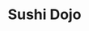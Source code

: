 ---
layout: place
title: Sushi Dojo
permalink: /north-carolina/shelby/sushi-dojo.html
stateAbbr: NC
stateName: North Carolina
cityName: Shelby
seo:
  type: restaurant
  links: https://www.sushidojo.com/
place_id: ChIJKU23lhggV4gRESOTFvvezC4
photos:
  - name: >-
      places/ChIJKU23lhggV4gRESOTFvvezC4/photos/AeeoHcJleTcGaXKRC6LWOUiGxYlXH533hDptoXGa2cNAmR8CkBzd5qezwWBGpgYX7ZPzWDFD5dBl0HHUqxcs9M9QFebUTHL35VCjRldywtJQQTi1_-y1duM5dFfjX69N_ODhqz4q9INyFcyMNWDU-O1lyNTN-zG3wucXzv8d0-rGHTIhUOt9iY-dz0Mgzs9AlgEdAhwEETn_Jq9W0jXVuNokoNVqP-fLWJmyTBVs7ziG7oEQGUHxdfqnzWdax8sRtMsXGOnX6hwD0DJuLerRVy51Ur3m7xlKNy8WlVUnn_uWytq0fTzwaXiuAq8g959_uHTeK1t6F1j15j-z1-wDg_VlfWo5nqoD4DZo-95asDXcw_P9XS4NbKehwYhPLW4CCF2naTSYH83FfjyXVn6Mvj_ROcXj3k1hZed2E2R_9CeUWqjY0tk
    widthPx: 4032
    heightPx: 3024
    authorAttributions:
      - displayName: Rodney Eaker
        uri: https://maps.google.com/maps/contrib/110773115621028479329
        photoUri: >-
          https://lh3.googleusercontent.com/a-/ALV-UjX2rlyLJfCBL77TiQY1uHvJFvhIIbzDeEDDMgI6A4a2W7rMunY=s100-p-k-no-mo
    flagContentUri: >-
      https://www.google.com/local/imagery/report/?cb_client=maps_api_places.places_api&image_key=!1e10!2sCIHM0ogKEICAgID4-P_szgE&hl=en-US
    googleMapsUri: >-
      https://www.google.com/maps/place//data=!3m4!1e2!3m2!1sCIHM0ogKEICAgID4-P_szgE!2e10!4m2!3m1!1s0x8857201896b74d29:0x2eccdefb16932311
  - name: >-
      places/ChIJKU23lhggV4gRESOTFvvezC4/photos/AeeoHcISxDeGDWIrR6--0cVgDy5i_uRtnsJjYKkgQI7mQLrV6h7KsOAOKdWM1PwMrIe0Ewc-GT3X-SXc8LLpLXBtaBtFgUBx2Uqi0r-ZBADZnnSdlrqVdOHpjSIGwKJ-uWl9Jq5ci76N6Oh2yzrpn812H71-X-o0fzDbtOEyx09bZ4O_bm326LRoNKyDGy_JD_txqGFTEReVyJCQ7xHaieYlGxkK5b8dMmraNt1j72ZAyO_AiknQKicXm5ZvrzbY1ldrBIqFDKLWKiPXkltSCo86WEKhr9uPX8QXTyjnJKf9-20tdA
    widthPx: 1819
    heightPx: 1023
    authorAttributions:
      - displayName: Sushi Dojo
        uri: https://maps.google.com/maps/contrib/112593171035932022579
        photoUri: >-
          https://lh3.googleusercontent.com/a-/ALV-UjVStTLiyqeBa9ARAW9cSnGtoBN2YXJ5PQWdCZwnyZm_Vd2XW3Rk=s100-p-k-no-mo
    flagContentUri: >-
      https://www.google.com/local/imagery/report/?cb_client=maps_api_places.places_api&image_key=!1e10!2sAF1QipOVJkf55gsNM3mioJQ0ShNAhAqfSdgRCROYlYnx&hl=en-US
    googleMapsUri: >-
      https://www.google.com/maps/place//data=!3m4!1e2!3m2!1sAF1QipOVJkf55gsNM3mioJQ0ShNAhAqfSdgRCROYlYnx!2e10!4m2!3m1!1s0x8857201896b74d29:0x2eccdefb16932311
  - name: >-
      places/ChIJKU23lhggV4gRESOTFvvezC4/photos/AeeoHcKD_ROdS8pSxzBtPhXnJlJGdAF38vWkM2v7OfXCUe1Z9DT495RNmlxgiv9KMoIYI1tVeJkE5K8GZnhCQ0demT1t8OoIAySMzbd445HfbXWFoBSi7iPDxI73p1UlbgN63iYoXH7y8jH1cZr146dpzObJu4j9idszkIwK0s7lsBII-5BbCZpiIM7-rDX_hw6inBjE9JEOs0OO0BEUO2CriKAhKaTA9BJf1S3lf-7x4zdNk5wvGALaO_TjxismBdRgAs5DvN20TFP4VUgZ37BvgkYzJ3trC-HftslKa-zjZrxziOaQZG49fzMc_L7MevSNCTMl1jTKtRujNUeK1YVa8kCwxYEyuqsqqwl_mHWwzCVKBUJ25nByyUvQYB-Ta3KC2F6UkX97M_66iJjMNwjpzFLxFjZjfE5UT6CWxRoqMprJ7A
    widthPx: 3024
    heightPx: 4032
    authorAttributions:
      - displayName: Syl
        uri: https://maps.google.com/maps/contrib/100752830500335669189
        photoUri: >-
          https://lh3.googleusercontent.com/a-/ALV-UjWzq31VfWgg41bKAyXzpVnO_fdME5ZkaWCuo_pa6WwUr7vUjgVr=s100-p-k-no-mo
    flagContentUri: >-
      https://www.google.com/local/imagery/report/?cb_client=maps_api_places.places_api&image_key=!1e10!2sCIHM0ogKEICAgID9sdjaTg&hl=en-US
    googleMapsUri: >-
      https://www.google.com/maps/place//data=!3m4!1e2!3m2!1sCIHM0ogKEICAgID9sdjaTg!2e10!4m2!3m1!1s0x8857201896b74d29:0x2eccdefb16932311
  - name: >-
      places/ChIJKU23lhggV4gRESOTFvvezC4/photos/AeeoHcJkeVDhX7lYZzk-4G513lU7xLCRNR64a49Xwqzp_sKmtO8jQZF3Yx6OK8xwo0EKGXe72pVGHduT4taWIg8wecifzhwSLOoU-__RWLjzgn6rcXfyyArUMhGULE_pMLeAvCFA1l4miXZwTdB5IRNB0G_wPT2dVN--VPveo8t21BMqMEC511fE2pfhICvgGDowOa8AU9vcO7ZqKPb5WnAJ8A6Rqc4Mq0s7EUDE-Yv1R2WFC5Gfd4IF6SZp2DBqmh2bWsfbVwsl1sQvzlLqdGNanue3YmxHHvtERLUaYD6lFNVSgUwK8JLzydS3yLTTC-R6-VOKnxjugud4nXQNxyfAUcJRutXQi7SjYc3olxrahUr48xIA5mKt1aXqEW6ZxjGwqYwiTZeTdNIr47dXcmQDml4DLJM5bgojv8qqzYN7HJB9AHtl
    widthPx: 4032
    heightPx: 3024
    authorAttributions:
      - displayName: Devin Wentworth
        uri: https://maps.google.com/maps/contrib/100528257730931889822
        photoUri: >-
          https://lh3.googleusercontent.com/a-/ALV-UjXqtD3Z1G4kbKNXl7CULfXPQqLNnjjoGF2XRRQO7i3pcGc5OIRDCw=s100-p-k-no-mo
    flagContentUri: >-
      https://www.google.com/local/imagery/report/?cb_client=maps_api_places.places_api&image_key=!1e10!2sCIHM0ogKEICAgIDUnIbP5gE&hl=en-US
    googleMapsUri: >-
      https://www.google.com/maps/place//data=!3m4!1e2!3m2!1sCIHM0ogKEICAgIDUnIbP5gE!2e10!4m2!3m1!1s0x8857201896b74d29:0x2eccdefb16932311
  - name: >-
      places/ChIJKU23lhggV4gRESOTFvvezC4/photos/AeeoHcKSSWnUcWoH4YfgN7wjv9ytP-zT7WaBA5dWH-3bYv_ZKeG6Y4yggAItoeXCyMrhCts4vqNhvPc3p84QIYhKhCgxyGaF90iQeP8KAuWPmhYMYVMCALOmxweAkklbI2oLuituu5ldQVb_lzmx7TeiqqTCV0MMSy3uAVFke1rsgW-S-gju3s_Nd363sCC72oDfMVW2D3L3sdJfsfNl0Pdrwx60UglwEpOMGkQ-WYBcJ8JSi9lEEGjvy6ELxSEP3AabZ4fahik651l8ziWHvT8xuuuADSkl6OE4_k9Nu0yjRd3-EhTUHY7MyzYtXLDCN8aTrJnLE_WS4dNF4DpfIB4zGBWbXl36Ig5rQnxFpB5NbJ2Xl_-67Wv4BLC6pm-kO1rGIsv0CfjxlrCnMRBnLXVdw2INa7xCTvdtFKUoN-6oPoJi7Uxl
    widthPx: 3023
    heightPx: 4031
    authorAttributions:
      - displayName: Michael Breedlove
        uri: https://maps.google.com/maps/contrib/105248533069578579427
        photoUri: >-
          https://lh3.googleusercontent.com/a-/ALV-UjU-Lkjt4Uy3SbdVZOxO2LzP6xpMyNqSrwpQXz7Rp1fp1lqEACQ=s100-p-k-no-mo
    flagContentUri: >-
      https://www.google.com/local/imagery/report/?cb_client=maps_api_places.places_api&image_key=!1e10!2sCIHM0ogKEICAgIDviLPg1wE&hl=en-US
    googleMapsUri: >-
      https://www.google.com/maps/place//data=!3m4!1e2!3m2!1sCIHM0ogKEICAgIDviLPg1wE!2e10!4m2!3m1!1s0x8857201896b74d29:0x2eccdefb16932311
  - name: >-
      places/ChIJKU23lhggV4gRESOTFvvezC4/photos/AeeoHcLo0wtiCEu-yGNb7Co1hIPO_pIJn0a6fDxab8TA1Uwo0SYl_LTSet0Euw8TP0sHHKDtuynS3H0F-i91yEDPaJAbU44RL8f-eOdYun9QjWOPqBzMHqXQi4y1_8HG-Ydh-9bEIYji6zyhLeHU_zeo99_R2hOlF7RQ9cbPz06RP5fuVkAFUwCBHqRY8GeScxe8qaGlvIAmM_TXIcLDwtne1jFuB-HsOU3EjTHpYfu2JFq6l_9eIIL17bZeYP2gX2aNrBYqc-CYrWVDE-IueMKJd0AbaEi1MyLdy9UVr_vj4ELjmv0lRSLO4v9iP_56aiZwNHEja7Qexd12fjrLDVdtK9cpQXlK01w-C4QYFg6PC_kI3DiRur8UN5_Efot-e7uhQ4XIWWWbsFG0dmPfbqwDR_V7UUzJazn9aXwmv91_65sTkg
    widthPx: 4032
    heightPx: 3024
    authorAttributions:
      - displayName: Rick M
        uri: https://maps.google.com/maps/contrib/118414172056096581784
        photoUri: >-
          https://lh3.googleusercontent.com/a/ACg8ocJJ6vZbg5CLSW-XGNt_1g_980IR6wD0TB-Y4bTWznWN_OeGcA=s100-p-k-no-mo
    flagContentUri: >-
      https://www.google.com/local/imagery/report/?cb_client=maps_api_places.places_api&image_key=!1e10!2sCIHM0ogKEICAgICRzJz7Mg&hl=en-US
    googleMapsUri: >-
      https://www.google.com/maps/place//data=!3m4!1e2!3m2!1sCIHM0ogKEICAgICRzJz7Mg!2e10!4m2!3m1!1s0x8857201896b74d29:0x2eccdefb16932311
  - name: >-
      places/ChIJKU23lhggV4gRESOTFvvezC4/photos/AeeoHcLrQhjXkq3PgEKk27XsAkVkzXXc38axIPenCzbIzY_l1ZhBx63Zrj87g3OFaBmeLeo6qROthEAcEp7oAmbwMsmV8Xp80dDcpvHEFwi5Wjm7czX5cQ0Q8PoCi4jAXbBQfv6GBvTTrSmH1qkSQKmluNROGMDCJn4mEtltJIrdX7xHxBvfW9BwogrXP2gibIMiDie7u-mg66OIKFwwtWyHwqkw6e3qqbj6icaxGsfrBDTXy-dv_qiQ0GiBZN2MDOZDXVGlXf9JnU-lqp1nQJFQDGGFzp4KknCpoTCxboPiZ6dp--eM8DviNgRiZSxJVCBm2S4sIn7Nb2yWkNqrLAZbgqmkiRIZFLO3w4VtHyNzMgUEqz7UPOkk_PlSPyvdB4Mw99PWLQV7Duo8v3qGvAPpuXXA3JVn8NGDiHqkceiYn6KFzGu2
    widthPx: 4032
    heightPx: 3024
    authorAttributions:
      - displayName: chris ellison
        uri: https://maps.google.com/maps/contrib/109941051798724122007
        photoUri: >-
          https://lh3.googleusercontent.com/a-/ALV-UjXhH5xTkV523Lw_cwb2fK67fR6zBCH_zk7Y3L4J9B5Yc9cxxU9y=s100-p-k-no-mo
    flagContentUri: >-
      https://www.google.com/local/imagery/report/?cb_client=maps_api_places.places_api&image_key=!1e10!2sCIHM0ogKEICAgIC8mrPIlQE&hl=en-US
    googleMapsUri: >-
      https://www.google.com/maps/place//data=!3m4!1e2!3m2!1sCIHM0ogKEICAgIC8mrPIlQE!2e10!4m2!3m1!1s0x8857201896b74d29:0x2eccdefb16932311
  - name: >-
      places/ChIJKU23lhggV4gRESOTFvvezC4/photos/AeeoHcJdastVyNsBJ6wP5fkHSZmRBKzEgklZ1x7tHZXA-jGVjlkY462p9jXsaf0VjGpC28RtBmmd8WLOjgTU7PTOkaTLdln9igUPQ6SRTRaBIKHRUW4tNqv8F9k0v1DYOQGbKmu4IdA8p2hRZGRCm-AQbhUJKtBDq1T-WsxMMK6iJq4ZOWle81iVseF0dkYJKuEk2BerRS92qwtHseDBJBu4eL232ivb9Q0AEApThrP3wbctFcu1Ts5IiIW4RDpNzybXNLUg-j-x5d612-x2qogws-obtiSj7KXNvgYVo8RNpeSu3lT-dKXx4VB5mU1Hc16hI6_tbhAzFgo7vLEsMfeClhD-cFjjGduOh0iohTBUlGHApSZhLf0-uFtBtJAH9_wRj8EVgANY0Oc7JVgQaEmdgxgEnb5v_-WBxUC7fY21WHNfwyH2
    widthPx: 3060
    heightPx: 4080
    authorAttributions:
      - displayName: Tiffaney Summey
        uri: https://maps.google.com/maps/contrib/107609588923518704380
        photoUri: >-
          https://lh3.googleusercontent.com/a/ACg8ocJ9PUcJJ3hA9dvQw_kziJMtU-zFcDgbdC47Nv32HRAA3AMI6w=s100-p-k-no-mo
    flagContentUri: >-
      https://www.google.com/local/imagery/report/?cb_client=maps_api_places.places_api&image_key=!1e10!2sCIHM0ogKEICAgICl_pX4yQE&hl=en-US
    googleMapsUri: >-
      https://www.google.com/maps/place//data=!3m4!1e2!3m2!1sCIHM0ogKEICAgICl_pX4yQE!2e10!4m2!3m1!1s0x8857201896b74d29:0x2eccdefb16932311
  - name: >-
      places/ChIJKU23lhggV4gRESOTFvvezC4/photos/AeeoHcJZsoJvz4FcErmpdttWFP5wDySMZfzf3Xa5n29795XDYDLe49he1yoXFchl2Up3HIYi3InA9q-yeUsyipY0wFBkG65Uv949z8EORiIY2C6lX1z-yCw6asddKXT4CfcJtw_YuZadPzgEYnSGBE_oMRH6tStnLRK5oxnudjwfySuw21TnU7CGajS9eKqCwkSW2pd60UlRBE-QXC7PbDhVdT-IXHfTTB6CMn1rkt0TZ0_-EXTCigsQmYTqqnQtF2UwV7xTr61NT6TQ-bG_vGbx-5h7Cwokccw31eI71ISpu9WhQ7RKe1nhumqjsLiDGUSLvjTfn80MnIogWM03PgubNs4EBXLevVeqvugS6iMC7Jv6QdZCxflXvLkacNcakwEJSE_PmoX2Qn_V-IH424wTR2-B3SfVwGiJGEBLfgebT-U
    widthPx: 4032
    heightPx: 2268
    authorAttributions:
      - displayName: Vegan Linked
        uri: https://maps.google.com/maps/contrib/111287926641228336965
        photoUri: >-
          https://lh3.googleusercontent.com/a-/ALV-UjXSAPgajN84BgoQQA9OnjIOL8-HqZJu38SkY8DgBGLRrd8ZEoCa=s100-p-k-no-mo
    flagContentUri: >-
      https://www.google.com/local/imagery/report/?cb_client=maps_api_places.places_api&image_key=!1e10!2sCIHM0ogKEICAgICciJq2IQ&hl=en-US
    googleMapsUri: >-
      https://www.google.com/maps/place//data=!3m4!1e2!3m2!1sCIHM0ogKEICAgICciJq2IQ!2e10!4m2!3m1!1s0x8857201896b74d29:0x2eccdefb16932311
  - name: >-
      places/ChIJKU23lhggV4gRESOTFvvezC4/photos/AeeoHcLKTvdFnhGGyBAqibFWE7IFOXD6eCnbMv9NzWoamFjkNfUgfUSrzXL7sOQxE-0dVEUo5ZCQ1YpOHUD5coi9XnFZ54Peac9-iu2ApeMSRN3yxfUnIrRjrPhderj5Vhg3FzZdEDa0w1vo4GbBpTqdMpGPPfgnb01uEftKrMKI0dD9REs_dZVbxv8U5FFZEqk_mXAw4LF4W20Z2c8r-NyLapWcEw4ZIdlylY-hr2VNeoWwHmB8eNQQtuyiZe8bHTy6QIuaQYzqFtYH5lSXiI2NsfG4dyJEfKJ5XX16lSue53jsUYvgfCdRxntQFhLmMz8n_0C-9CfCMEWhcthZVuj7uzeArSe-rrTCEQypCP2D_SZGwERE5ldPF8KybeyzEQL-VSjM1TJIJPopSanWaZlW6pwLO9WOYg2DqT3ljUTjytNpdg
    widthPx: 3024
    heightPx: 4032
    authorAttributions:
      - displayName: S Love
        uri: https://maps.google.com/maps/contrib/104605968099460487955
        photoUri: >-
          https://lh3.googleusercontent.com/a-/ALV-UjWU5yCsP6pxaVKjslfNQZl5AbTAX9C7XybN-DDYA0ZukCUd2anl=s100-p-k-no-mo
    flagContentUri: >-
      https://www.google.com/local/imagery/report/?cb_client=maps_api_places.places_api&image_key=!1e10!2sCIHM0ogKEICAgIDX1sKXRA&hl=en-US
    googleMapsUri: >-
      https://www.google.com/maps/place//data=!3m4!1e2!3m2!1sCIHM0ogKEICAgIDX1sKXRA!2e10!4m2!3m1!1s0x8857201896b74d29:0x2eccdefb16932311
address: '302 E Dixon Blvd # 7, Shelby, NC 28152, USA'
street: '302 E Dixon Blvd # 7'
city: Shelby
state: NC
zip: '28152'
country: USA
neighborhood: null
latitude: '35.276530'
longitude: '-81.536801'
accessibility_options:
  wheelchairAccessibleParking: true
  wheelchairAccessibleRestroom: true
  wheelchairAccessibleSeating: true
business_status: OPERATIONAL
name: Sushi Dojo
google_maps_links:
  directionsUri: >-
    https://www.google.com/maps/dir//''/data=!4m7!4m6!1m1!4e2!1m2!1m1!1s0x8857201896b74d29:0x2eccdefb16932311!3e0
  placeUri: https://maps.google.com/?cid=3372315390990557969
  writeAReviewUri: >-
    https://www.google.com/maps/place//data=!4m3!3m2!1s0x8857201896b74d29:0x2eccdefb16932311!12e1
  reviewsUri: >-
    https://www.google.com/maps/place//data=!4m4!3m3!1s0x8857201896b74d29:0x2eccdefb16932311!9m1!1b1
  photosUri: >-
    https://www.google.com/maps/place//data=!4m3!3m2!1s0x8857201896b74d29:0x2eccdefb16932311!10e5
primary_type: Sushi Restaurant
opening_hours:
  regular: null
  current: null
secondary_opening_hours:
  regular:
    weekdayDescriptions: null
    type: null
  current:
    weekdayDescriptions: null
    type: null
phone: (704) 487-0608
price_level: PRICE_LEVEL_MODERATE
price_range: $10 &ndash; $20
rating: '4.1'
rating_count: 0
website: https://www.sushidojo.com/
description: >-
  Explore Sushi Dojo in Shelby, NC$$$Sushi Dojo in Shelby, NC, offers a casual
  dining experience with a focus on fresh sushi rolls, sashimi, and other
  Japanese-inspired dishes that highlight the best of local sushi restaurants.
  This spot stands out for its welcoming atmosphere, complete with a bar serving
  cocktails and beer, making it ideal for those searching for sushi places near
  me that combine quality and affordability. Accessibility features like
  wheelchair-friendly seating and parking add to the convenience, ensuring
  everyone can enjoy the flavorful Asian fare in a relaxed setting. With
  moderate pricing and generous portions, it's a go-to choice for anyone craving
  top-rated sushi in a vibrant environment that blends tradition with modern
  twists.
generative_summary: >-
  Explore Sushi Dojo in Shelby, NC$$$Sushi Dojo in Shelby, NC, offers a casual
  dining experience with a focus on fresh sushi rolls, sashimi, and other
  Japanese-inspired dishes that highlight the best of local sushi restaurants.
  This spot stands out for its welcoming atmosphere, complete with a bar serving
  cocktails and beer, making it ideal for those searching for sushi places near
  me that combine quality and affordability. Accessibility features like
  wheelchair-friendly seating and parking add to the convenience, ensuring
  everyone can enjoy the flavorful Asian fare in a relaxed setting. With
  moderate pricing and generous portions, it's a go-to choice for anyone craving
  top-rated sushi in a vibrant environment that blends tradition with modern
  twists.
generative_disclosure: Summarized by AI using the Grok-3-Mini model.
reviews:
  - name: >-
      places/ChIJKU23lhggV4gRESOTFvvezC4/reviews/ChdDSUhNMG9nS0VJQ0FnTURJcUs2OC1RRRAB
    relativePublishTimeDescription: a week ago
    rating: 5
    text:
      text: >-
        The volcano, hee haw, and cowboy rolls are delicious! Definitely
        recommend the fried gyoza as well. Service is always great here no
        complaints. Our server Abbie was super sweet and fast with service! Will
        definitely continue coming here.
      languageCode: en
    originalText:
      text: >-
        The volcano, hee haw, and cowboy rolls are delicious! Definitely
        recommend the fried gyoza as well. Service is always great here no
        complaints. Our server Abbie was super sweet and fast with service! Will
        definitely continue coming here.
      languageCode: en
    authorAttribution:
      displayName: Jess Sierra
      uri: https://www.google.com/maps/contrib/100730498748203337596/reviews
      photoUri: >-
        https://lh3.googleusercontent.com/a/ACg8ocIPTtuoBva8U2IRzg52W3O1_Wi2x2Ki5WtOKd1wRmhAbEEcl43q=s128-c0x00000000-cc-rp-mo
    publishTime: '2025-04-06T17:01:30.781803Z'
    flagContentUri: >-
      https://www.google.com/local/review/rap/report?postId=ChdDSUhNMG9nS0VJQ0FnTURJcUs2OC1RRRAB&d=17924085&t=1
    googleMapsUri: >-
      https://www.google.com/maps/reviews/data=!4m6!14m5!1m4!2m3!1sChdDSUhNMG9nS0VJQ0FnTURJcUs2OC1RRRAB!2m1!1s0x8857201896b74d29:0x2eccdefb16932311
  - name: >-
      places/ChIJKU23lhggV4gRESOTFvvezC4/reviews/ChZDSUhNMG9nS0VJQ0FnSUR2aUxQZ0Z3EAE
    relativePublishTimeDescription: 3 months ago
    rating: 5
    text:
      text: >-
        The food was very good. The lobster roll was excellent. They had a ton
        of DoorDash orders so we stuck with sushi and I could not have been
        happier. We will make another trip.
      languageCode: en
    originalText:
      text: >-
        The food was very good. The lobster roll was excellent. They had a ton
        of DoorDash orders so we stuck with sushi and I could not have been
        happier. We will make another trip.
      languageCode: en
    authorAttribution:
      displayName: Michael Breedlove
      uri: https://www.google.com/maps/contrib/105248533069578579427/reviews
      photoUri: >-
        https://lh3.googleusercontent.com/a-/ALV-UjU-Lkjt4Uy3SbdVZOxO2LzP6xpMyNqSrwpQXz7Rp1fp1lqEACQ=s128-c0x00000000-cc-rp-mo-ba2
    publishTime: '2024-12-17T02:55:10.825480Z'
    flagContentUri: >-
      https://www.google.com/local/review/rap/report?postId=ChZDSUhNMG9nS0VJQ0FnSUR2aUxQZ0Z3EAE&d=17924085&t=1
    googleMapsUri: >-
      https://www.google.com/maps/reviews/data=!4m6!14m5!1m4!2m3!1sChZDSUhNMG9nS0VJQ0FnSUR2aUxQZ0Z3EAE!2m1!1s0x8857201896b74d29:0x2eccdefb16932311
  - name: >-
      places/ChIJKU23lhggV4gRESOTFvvezC4/reviews/ChZDSUhNMG9nS0VJQ0FnTUNJXzZTWkxREAE
    relativePublishTimeDescription: a week ago
    rating: 5
    text:
      text: >-
        It was our first time and it was great! Abbie was our server and she was
        amazing!! Food, service and atmosphere were all great!
      languageCode: en
    originalText:
      text: >-
        It was our first time and it was great! Abbie was our server and she was
        amazing!! Food, service and atmosphere were all great!
      languageCode: en
    authorAttribution:
      displayName: kelly Hord
      uri: https://www.google.com/maps/contrib/104082124304712300251/reviews
      photoUri: >-
        https://lh3.googleusercontent.com/a/ACg8ocL3VTAjWhMiRrdAoHumps7bdBygGQLI10voosI4TgyKLVcq4g=s128-c0x00000000-cc-rp-mo
    publishTime: '2025-04-05T23:09:12.100089Z'
    flagContentUri: >-
      https://www.google.com/local/review/rap/report?postId=ChZDSUhNMG9nS0VJQ0FnTUNJXzZTWkxREAE&d=17924085&t=1
    googleMapsUri: >-
      https://www.google.com/maps/reviews/data=!4m6!14m5!1m4!2m3!1sChZDSUhNMG9nS0VJQ0FnTUNJXzZTWkxREAE!2m1!1s0x8857201896b74d29:0x2eccdefb16932311
  - name: >-
      places/ChIJKU23lhggV4gRESOTFvvezC4/reviews/ChdDSUhNMG9nS0VJQ0FnSUQ5c2RqYTlnRRAB
    relativePublishTimeDescription: a year ago
    rating: 3
    text:
      text: >-
        Service was good, but the focus on to-go pick up right when you walk in
        makes you feel like maybe they prefer that over dine-in. All of the food
        was very sweet. Specifically the sugar carrots with the hibachi was
        weird, the carrots tasted good but did not match the flavors I was
        looking for in what I ordered. The kids meal also came out much earlier
        than the other meals in our party so that felt awkward. Otherwise the
        service was very good and we enjoyed our sushi
      languageCode: en
    originalText:
      text: >-
        Service was good, but the focus on to-go pick up right when you walk in
        makes you feel like maybe they prefer that over dine-in. All of the food
        was very sweet. Specifically the sugar carrots with the hibachi was
        weird, the carrots tasted good but did not match the flavors I was
        looking for in what I ordered. The kids meal also came out much earlier
        than the other meals in our party so that felt awkward. Otherwise the
        service was very good and we enjoyed our sushi
      languageCode: en
    authorAttribution:
      displayName: Syl
      uri: https://www.google.com/maps/contrib/100752830500335669189/reviews
      photoUri: >-
        https://lh3.googleusercontent.com/a-/ALV-UjWzq31VfWgg41bKAyXzpVnO_fdME5ZkaWCuo_pa6WwUr7vUjgVr=s128-c0x00000000-cc-rp-mo-ba4
    publishTime: '2024-03-18T00:04:01.352796Z'
    flagContentUri: >-
      https://www.google.com/local/review/rap/report?postId=ChdDSUhNMG9nS0VJQ0FnSUQ5c2RqYTlnRRAB&d=17924085&t=1
    googleMapsUri: >-
      https://www.google.com/maps/reviews/data=!4m6!14m5!1m4!2m3!1sChdDSUhNMG9nS0VJQ0FnSUQ5c2RqYTlnRRAB!2m1!1s0x8857201896b74d29:0x2eccdefb16932311
  - name: >-
      places/ChIJKU23lhggV4gRESOTFvvezC4/reviews/ChZDSUhNMG9nS0VJQ0FnTUNJaDhTdUZnEAE
    relativePublishTimeDescription: a week ago
    rating: 5
    text:
      text: >-
        Abbie is the best server and the food is always amazing. She never
        messes up our order and works so hard. Seriously sweetest ever, makes
        our dining experience so good every time!
      languageCode: en
    originalText:
      text: >-
        Abbie is the best server and the food is always amazing. She never
        messes up our order and works so hard. Seriously sweetest ever, makes
        our dining experience so good every time!
      languageCode: en
    authorAttribution:
      displayName: Olivia Lefebvre
      uri: https://www.google.com/maps/contrib/110532167743174991909/reviews
      photoUri: >-
        https://lh3.googleusercontent.com/a/ACg8ocI1ADmjrLydz91LzRGOjOicrPkIR83VM2UEVnT--4lyL2NSQA=s128-c0x00000000-cc-rp-mo
    publishTime: '2025-04-05T02:16:29.030110Z'
    flagContentUri: >-
      https://www.google.com/local/review/rap/report?postId=ChZDSUhNMG9nS0VJQ0FnTUNJaDhTdUZnEAE&d=17924085&t=1
    googleMapsUri: >-
      https://www.google.com/maps/reviews/data=!4m6!14m5!1m4!2m3!1sChZDSUhNMG9nS0VJQ0FnTUNJaDhTdUZnEAE!2m1!1s0x8857201896b74d29:0x2eccdefb16932311
review_summary: >-
  Customer Feedback on Sushi Dojo$$$Visitors often rave about the tasty
  specialty rolls and appetizers that make this spot a solid pick for anyone
  hunting for the best sushi near me, with many highlighting the fresh flavors
  and variety that keep things exciting. While the service stands out as
  friendly and efficient, helping to create a positive vibe overall, some note
  that wait times can occasionally stretch a bit during busy periods. Portions
  are generally described as generous and satisfying, offering great value for
  the price, which adds to the appeal for groups or families. All in all, the
  consensus leans toward this place being a reliable choice for delicious meals,
  with just a few mentions of overly sweet elements in certain dishes that
  didn't quite hit the mark for everyone.
review_disclosure: Summarized by AI using the Grok-3-Mini model.
parking_options:
  freeParkingLot: true
  freeStreetParking: true
  valetParking: false
payment_options:
  acceptsDebitCards: true
  acceptsCashOnly: false
  acceptsNfc: true
allow_dogs: null
curbside_pickup: null
delivery: true
dine_in: true
good_for_children: true
good_for_groups: true
good_for_sports: null
live_music: null
menu_for_children: true
outdoor_seating: false
reservable: true
restroom: true
serves_beer: true
serves_breakfast: false
serves_brunch: false
serves_cocktails: true
serves_coffee: true
serves_dinner: true
serves_dessert: true
serves_lunch: true
serves_vegetarian_food: null
serves_wine: true
takeout: true
update_category: pro
places_description: >-
  Casual restaurant with a bar & Asian fare ranging from specialty rolls to
  Korean-inspired tacos.

---